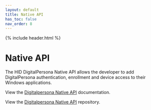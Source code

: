 ```yaml
---
layout: default
title: Native API
has_toc: false
nav_order: 8
---
```


{% include header.html %}
<BR>

# Native API

The HID DigitalPersona Native API allows the developer to add DigitalPersona authentication, enrollment and device access to their Windows applications.

View the [Digitalpersona Native API](https://hidglobal.github.io/digitalpersona-native-api/) documentation.

View the [Digitalpersona Native API](https://github.com/hidglobal/digitalpersona-native-api/) repository.
